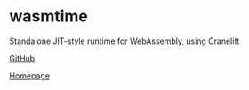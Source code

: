 # wasmtime

Standalone JIT-style runtime for WebAssembly, using Cranelift

[GitHub](https://github.com/bytecodealliance/wasmtime)

[Homepage](https://wasmtime.dev/)
